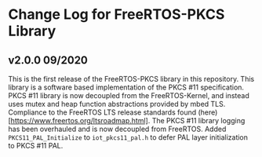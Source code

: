 # Change Log for FreeRTOS-PKCS Library

## v2.0.0 09/2020
This is the first release of the FreeRTOS-PKCS library in this repository.
This library is a software based implementation of the PKCS #11 specification.
PKCS #11 library is now decoupled from the FreeRTOS-Kernel, and instead uses mutex and heap function abstractions provided by mbed TLS.
Compliance to the FreeRTOS LTS release standards found (here)[https://www.freertos.org/ltsroadmap.html].
The PKCS #11 library logging has been overhauled and is now decoupled from FreeRTOS.
Added `PKCS11_PAL_Initialize` to `iot_pkcs11_pal.h` to defer PAL layer initialization to PKCS #11 PAL.

